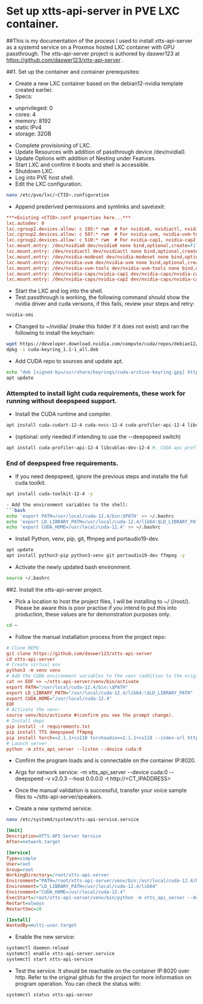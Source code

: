 # Set up xtts-api-server in PVE LXC container.

##This is my documentation of the process I used to install xtts-api-server as a systemd service on a Proxmox hosted LXC container with GPU passthrough. The xtts-api-server project is authored by daswer123 at https://github.com/daswer123/xtts-api-server .


##1. Set up the container and container prerequisites:

- Create a new LXC container based on the debian12-nvidia template created earlier.
- Specs:
* unprivileged: 0
* cores: 4
* memory: 8192
* static IPv4
* storage: 32GB

- Complete provisioning of LXC.
- Update Resources with addition of passthrough device /dev/nvidia0.
- Update Options with addition of Nesting under Features.
- Start LXC and confirm it boots and shell is accessible.
- Shutdown LXC.
- Log into PVE host shell.
- Edit the LXC configuration.
```bash
nano /etc/pve/lxc/<CTID>.configuration
```

- Append prederived permissions and symlinks and save\exit:

```ini
***<Existing <CTID>.conf properties here...***
lxc.autodev: 0
lxc.cgroup2.devices.allow: c 195:* rwm  # For nvidia0, nvidiactl, nvidia-modeset
lxc.cgroup2.devices.allow: c 507:* rwm  # For nvidia-uvm, nvidia-uvm-tools
lxc.cgroup2.devices.allow: c 510:* rwm  # For nvidia-cap1, nvidia-cap2
lxc.mount.entry: /dev/nvidia0 dev/nvidia0 none bind,optional,create=file
lxc.mount.entry: /dev/nvidiactl dev/nvidiactl none bind,optional,create=file
lxc.mount.entry: /dev/nvidia-modeset dev/nvidia-modeset none bind,optional,create=file
lxc.mount.entry: /dev/nvidia-uvm dev/nvidia-uvm none bind,optional,create=file
lxc.mount.entry: /dev/nvidia-uvm-tools dev/nvidia-uvm-tools none bind,optional,create=file
lxc.mount.entry: /dev/nvidia-caps/nvidia-cap1 dev/nvidia-caps/nvidia-cap1 none bind,optional,create=file
lxc.mount.entry: /dev/nvidia-caps/nvidia-cap2 dev/nvidia-caps/nvidia-cap2 none bind,optional,create=file
```
- Start the LXC and log into the shell.
- Test passthrough is working, the following command should show the nvidia driver and cuda versions, if this fails, review your steps and retry:
```bash
nvidia-smi
```
- Changed to ~/nvidia/ (make this folder if it does not exist) and ran the following to install the keychain:
```bash
wget https://developer.download.nvidia.com/compute/cuda/repos/debian12/x86_64/cuda-keyring_1.1-1_all.deb
dpkg -i cuda-keyring_1.1-1_all.deb
```

- Add CUDA repo to sources and update apt.
```bash
echo "deb [signed-by=/usr/share/keyrings/cuda-archive-keyring.gpg] https://developer.download.nvidia.com/compute/cuda/repos/debian12/x86_64/ /" | tee /etc/apt/sources.list.d/cuda.list
apt update
```

### Attempted to install light cuda requirements, these work for running without deepspeed support.
- Install the CUDA runtime and compiler.
```bash
apt install cuda-cudart-12-4 cuda-nvcc-12-4 cuda-profiler-api-12-4 libcublas-dev-12-4 #CUDA Runtime library and CUDA compiler
```

- (optional: only needed if intending to use the --deepspeed switch)
```bash
apt install cuda-profiler-api-12-4 libcublas-dev-12-4 #, CUDA api profiler, CUBLAS headers
```
### End of deepspeed free requirements.

- If you need deepspeed, ignore the previous steps and installe the full cuda toolkit.
```bash
apt install cuda-toolkit-12-4 -y

- Add the environment variables to the shell:
```bash
echo 'export PATH=/usr/local/cuda-12.4/bin:$PATH' >> ~/.bashrc
echo 'export LD_LIBRARY_PATH=/usr/local/cuda-12.4/lib64:$LD_LIBRARY_PATH' >> ~/.bashrc
echo 'export CUDA_HOME=/usr/local/cuda-12.4' >> ~/.bashrc
```

- Install Python, venv, pip, git, ffmpeg and portaudio19-dev.
```bash
apt update
apt install python3-pip python3-venv git portaudio19-dev ffmpeg -y
```

- Activate the newly updated bash environment.
```bash
source ~/.bashrc
```


##2. Install the xtts-api-server project.

- Pick a location to host the project files, I will be installing to ~/ (/root/). Please be aware this is poor practise if you intend to put this into production, these values are for demonstration purposes only.
```bash
cd ~
```

- Follow the manual installation process from the project repo:
```ini
# Clone REPO
git clone https://github.com/daswer123/xtts-api-server
cd xtts-api-server
# Create virtual env
python3 -m venv venv
# Add the CUDA environment variables to the venv (addition to the original install process):
cat << EOF >> ~/xtts-api-server/venv/bin/activate
export PATH="/usr/local/cuda-12.4/bin:\$PATH"
export LD_LIBRARY_PATH="/usr/local/cuda-12.4/lib64:\$LD_LIBRARY_PATH"
export CUDA_HOME="/usr/local/cuda-12.4"
EOF
# Activate the venv:
source venv/bin/activate #(confirm you see the prompt change).
# Install deps
pip install -r requirements.txt
pip install TTS deepspeed ffmpeg
pip install torch==2.1.1+cu118 torchaudio==2.1.1+cu118 --index-url https://download.pytorch.org/whl/cu118
# Launch server
python -m xtts_api_server --listen --device cuda:0
```

- Confirm the program loads and is connectable on the container IP:8020.


- Args for network service: -m xtts_api_server --device cuda:0 --deepspeed -v v2.0.3 --host 0.0.0.0 -t http://<CT_IPADDRESS>

- Once the manual validation is successful, transfer your voice sample files to ~/stts-api-server/speakers.

- Create a new systemd service.
```bash
nano /etc/systemd/system/xtts-api-service.service
```

```ini
[Unit]
Description=XTTS-API-Server Service
After=network.target

[Service]
Type=simple
User=root
Group=root
WorkingDirectory=/root/xtts-api-server
Environment="PATH=/root/xtts-api-server/venv/bin:/usr/local/cuda-12.4/bin:/usr/local/sbin:/usr/local/bin:/usr/sbin:/usr/bin:/sbin:/bin"
Environment="LD_LIBRARY_PATH=/usr/local/cuda-12.4/lib64"
Environment="CUDA_HOME=/usr/local/cuda-12.4"
ExecStart=/root/xtts-api-server/venv/bin/python -m xtts_api_server --device cuda:0 --deepspeed -v v2.0.3 --host 0.0.0.0 -t http://10.0.0.1 #This is an example only, set this to your container IP.
Restart=always
RestartSec=10

[Install]
WantedBy=multi-user.target
```
- Enable the new service:

```bash
systemctl daemon-reload
systemctl enable xtts-api-server.service
systemctl start xtts-api-service
```

- Test the service. It should be reachable on the container IP:8020 over http. Refer to the original github for the project for more information on program operation. You can check the status with:
```bash
systemctl status xtts-api-server
```

